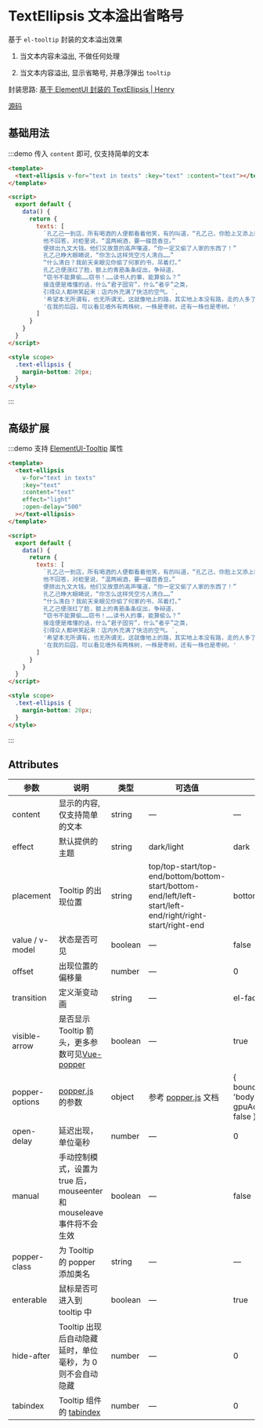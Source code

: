 # TextEllipsis 文本溢出省略号

基于 `el-tooltip` 封装的文本溢出效果

1. 当文本内容未溢出, 不做任何处理

2. 当文本内容溢出, 显示省略号, 并悬浮弹出 `tooltip`

封装思路: [基于 ElementUI 封装的 TextEllipsis | Henry](https://tszv.now.sh/pages/e29708/)

[源码](https://github.com/HenryTSZ/vuepress-element-extend/blob/master/docs/.vuepress/components/TextEllipsis.vue)

## 基础用法

:::demo 传入 `content` 即可, 仅支持简单的文本

```html
<template>
  <text-ellipsis v-for="text in texts" :key="text" :content="text"></text-ellipsis>
</template>

<script>
  export default {
    data() {
      return {
        texts: [
          `孔乙己一到店，所有喝酒的人便都看着他笑，有的叫道，“孔乙己，你脸上又添上新伤疤了！”
          他不回答，对柜里说，“温两碗酒，要一碟茴香豆。”
          便排出九文大钱。他们又故意的高声嚷道，“你一定又偷了人家的东西了！”
          孔乙己睁大眼睛说，“你怎么这样凭空污人清白……”
          “什么清白？我前天亲眼见你偷了何家的书，吊着打。”
          孔乙己便涨红了脸，额上的青筋条条绽出，争辩道，
          “窃书不能算偷……窃书！……读书人的事，能算偷么？”
          接连便是难懂的话，什么“君子固穷”，什么“者乎”之类，
          引得众人都哄笑起来：店内外充满了快活的空气。`,
          '希望本无所谓有，也无所谓无，这就像地上的路，其实地上本没有路，走的人多了，也便成了路。',
          '在我的后园，可以看见墙外有两株树，一株是枣树，还有一株也是枣树。'
        ]
      }
    }
  }
</script>

<style scope>
  .text-ellipsis {
    margin-bottom: 20px;
  }
</style>
```

:::

## 高级扩展

:::demo 支持 [ElementUI-Tooltip](https://element.eleme.cn/#/zh-CN/component/tooltip) 属性

```html
<template>
  <text-ellipsis
    v-for="text in texts"
    :key="text"
    :content="text"
    effect="light"
    :open-delay="500"
  ></text-ellipsis>
</template>

<script>
  export default {
    data() {
      return {
        texts: [
          `孔乙己一到店，所有喝酒的人便都看着他笑，有的叫道，“孔乙己，你脸上又添上新伤疤了！”
          他不回答，对柜里说，“温两碗酒，要一碟茴香豆。”
          便排出九文大钱。他们又故意的高声嚷道，“你一定又偷了人家的东西了！”
          孔乙己睁大眼睛说，“你怎么这样凭空污人清白……”
          “什么清白？我前天亲眼见你偷了何家的书，吊着打。”
          孔乙己便涨红了脸，额上的青筋条条绽出，争辩道，
          “窃书不能算偷……窃书！……读书人的事，能算偷么？”
          接连便是难懂的话，什么“君子固穷”，什么“者乎”之类，
          引得众人都哄笑起来：店内外充满了快活的空气。`,
          '希望本无所谓有，也无所谓无，这就像地上的路，其实地上本没有路，走的人多了，也便成了路。',
          '在我的后园，可以看见墙外有两株树，一株是枣树，还有一株也是枣树。'
        ]
      }
    }
  }
</script>

<style scope>
  .text-ellipsis {
    margin-bottom: 20px;
  }
</style>
```

:::

## Attributes

| 参数            | 说明                                                                                                    | 类型    | 可选值                                                                                                    | 默认值                                                |
| --------------- | ------------------------------------------------------------------------------------------------------- | ------- | --------------------------------------------------------------------------------------------------------- | ----------------------------------------------------- |
| content         | 显示的内容, 仅支持简单的文本                                                                            | string  | —                                                                                                         | —                                                     |
| effect          | 默认提供的主题                                                                                          | string  | dark/light                                                                                                | dark                                                  |
| placement       | Tooltip 的出现位置                                                                                      | string  | top/top-start/top-end/bottom/bottom-start/bottom-end/left/left-start/left-end/right/right-start/right-end | bottom                                                |
| value / v-model | 状态是否可见                                                                                            | boolean | —                                                                                                         | false                                                 |
| offset          | 出现位置的偏移量                                                                                        | number  | —                                                                                                         | 0                                                     |
| transition      | 定义渐变动画                                                                                            | string  | —                                                                                                         | el-fade-in-linear                                     |
| visible-arrow   | 是否显示 Tooltip 箭头，更多参数可见[Vue-popper](https://github.com/element-component/vue-popper)        | boolean | —                                                                                                         | true                                                  |
| popper-options  | [popper.js](https://popper.js.org/documentation.html) 的参数                                            | object  | 参考 [popper.js](https://popper.js.org/documentation.html) 文档                                           | { boundariesElement: 'body', gpuAcceleration: false } |
| open-delay      | 延迟出现，单位毫秒                                                                                      | number  | —                                                                                                         | 0                                                     |
| manual          | 手动控制模式，设置为 true 后，mouseenter 和 mouseleave 事件将不会生效                                   | boolean | —                                                                                                         | false                                                 |
| popper-class    | 为 Tooltip 的 popper 添加类名                                                                           | string  | —                                                                                                         | —                                                     |
| enterable       | 鼠标是否可进入到 tooltip 中                                                                             | boolean | —                                                                                                         | true                                                  |
| hide-after      | Tooltip 出现后自动隐藏延时，单位毫秒，为 0 则不会自动隐藏                                               | number  | —                                                                                                         | 0                                                     |
| tabindex        | Tooltip 组件的 [tabindex](https://developer.mozilla.org/en-US/docs/Web/HTML/Global_attributes/tabindex) | number  | —                                                                                                         | 0                                                     |
